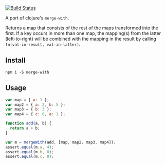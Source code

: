 [![Build Status](https://travis-ci.org/landau/merge-with.svg)](https://travis-ci.org/landau/merge-with)

A port of clojure's `merge-with`.

Returns a map that consists of the rest of the maps transformed into
the first.  If a key occurs in more than one map, the mapping(s)
from the latter (left-to-right) will be combined with the mapping in
the result by calling `fn(val-in-result, val-in-latter)`.

## Install

`npm i -S merge-with`

## Usage

```js
var map = { a: 1 };
var map2 = { a: 2, b: 5 };
var map3 = { b: 3 };
var map4 = { c: 0, a: 1 };

function add(a, b) {
  return a + b;
}

var m = mergeWith(add, [map, map2, map3, map4]);
assert.equal(m.a, 4);
assert.equal(m.b, 8);
assert.equal(m.c, 0);
```
